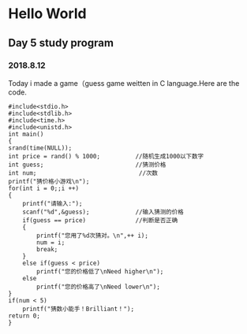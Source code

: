 # Hello World
## Day 5 study program
### 2018.8.12
Today i made a game（guess game weitten in C language.Here are the code.

    #include<stdio.h>
    #include<stdlib.h>
    #include<time.h>
    #include<unistd.h>
    int main()
    { 
    srand(time(NULL));
    int price = rand() % 1000;          //随机生成1000以下数字
    int guess;                          //猜测价格
    int num;                             //次数
    printf("猜价格小游戏\n");
    for(int i = 0;;i ++)
    {
        printf("请输入:");
        scanf("%d",&guess);             //输入猜测的价格
        if(guess == price)              //判断是否正确
        {
            printf("您用了%d次猜对。\n",++ i);
            num = i;
            break;
        }
        else if(guess < price)
            printf("您的价格低了\nNeed higher\n");
        else
            printf("您的价格高了\nNeed lower\n");
    }
    if(num < 5)
        printf("猜数小能手！Brilliant！");
    return 0;
    }

